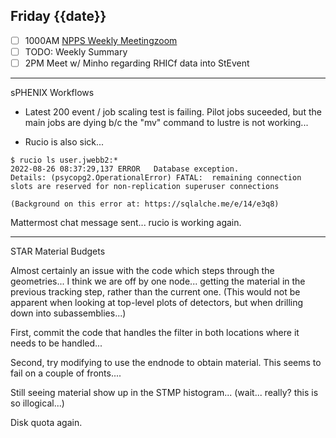 ## Friday {{date}}

- [ ] 1000AM [NPPS Weekly Meeting](https://docs.google.com/document/d/1YfTyXPeXNQU4XUB28bvHJolgyBIJ2bfrd0u9Gd3WD70/edit)[zoom](https://bnl.zoomgov.com/j/16157150845?pwd=NXNqTi9ZWEFBKzYwRXQ5U3NXU1dBZz09)
- [ ] TODO: Weekly Summary
- [ ] 2PM Meet w/ Minho regarding RHICf data into StEvent

--------------------------

sPHENIX Workflows

- Latest 200 event / job scaling test is failing.  Pilot jobs suceeded, but the main jobs are dying b/c the "mv" command to lustre is not working...

- Rucio is also sick...

```
$ rucio ls user.jwebb2:*
2022-08-26 08:37:29,137	ERROR	Database exception.
Details: (psycopg2.OperationalError) FATAL:  remaining connection slots are reserved for non-replication superuser connections

(Background on this error at: https://sqlalche.me/e/14/e3q8)
```

Mattermost chat message sent... rucio is working again.


------------------

STAR Material Budgets

Almost certainly an issue with the code which steps through the geometries... I think we are off by one node... getting the material in the previous tracking step, rather than the current one.  (This would not be apparent when looking at top-level plots of detectors, but when drilling down into subassemblies...)

First, commit the code that handles the filter in both locations where it needs to be handled... 

Second, try modifying to use the endnode to obtain material.  This seems to fail on a couple of fronts.... 

Still seeing material show up in the STMP histogram... (wait... really?  this is so illogical...)

Disk quota again.

